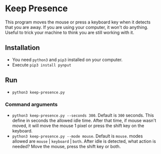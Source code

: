 # Keep Presence

This program moves the mouse or press a keyboard key when it detects that you are away. If you are using your computer, it won't do anything. Useful to trick your machine to think you are still working with it. 

## Installation

- You need `python3` and `pip3` installed on your computer.
- Execute `pip3 install pynput`

## Run

- `python3 keep-presence.py`

### Command arguments

- `python3 keep-presence.py --seconds 300`. Default is `300` seconds. This define in seconds the allowed idle time. After that time, if mouse wasn't moved, it will move the mouse 1 pixel or press the shift key on the keyboard.
- `python3 keep-presence.py --mode mouse`. Default is `mouse`. modes allowed are `mouse` | `keyboard` | `both`. After idle is detected, what action is needed? Move the mouse, press the shift key or both. 

